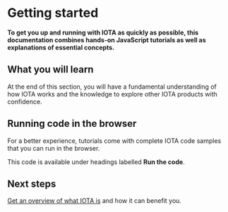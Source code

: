 # Getting started

**To get you up and running with IOTA as quickly as possible, this documentation combines hands-on JavaScript tutorials as well as explanations of essential concepts.**

## What you will learn

At the end of this section, you will have a fundamental understanding of how IOTA works and the knowledge to explore other IOTA products with confidence.

## Running code in the browser

For a better experience, tutorials come with complete IOTA code samples that you can run in the browser.

This code is available under headings labelled **Run the code**.

## Next steps

[Get an overview of what IOTA is](../introduction/about-iota.md) and how it can benefit you.